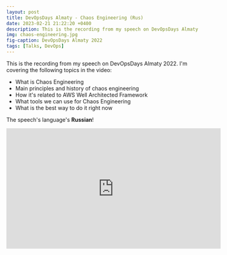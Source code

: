 ```yaml
---
layout: post
title: DevOpsDays Almaty - Chaos Engineering (Rus)
date: 2023-02-21 21:22:20 +0400
description: This is the recording from my speech on DevOpsDays Almaty 2022
img: chaos-engineering.jpg
fig-caption: DevOpsDays Almaty 2022
tags: [Talks, DevOps]
---
```


This is the recording from my speech on DevOpsDays Almaty 2022. I'm covering the following topics in the video:

* What is Chaos Engineering
* Main principles and history of chaos engineering
* How it's related to AWS Well Architected Framework
* What tools we can use for Chaos Engineering
* What is the best way to do it right now

The speech's language's **Russian**!

<iframe width="560" height="315" src="https://www.youtube-nocookie.com/embed/OAakTAloW-k" title="YouTube video player" frameborder="0" allow="accelerometer; autoplay; clipboard-write; encrypted-media; gyroscope; picture-in-picture; web-share" allowfullscreen></iframe>